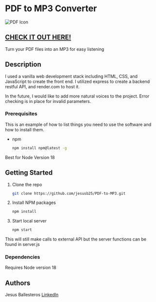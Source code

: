 # PDF to MP3 Converter
![PDF Icon](https://github.com/jesusb25/PDF-to-MP3/blob/main/assets/icons8-bookmark-64.png)


## [CHECK IT OUT HERE!](https://jesusb25.github.io/PDF-to-MP3/)

Turn your PDF files into an MP3 for easy listening

## Description

I used a vanilla web development stack including HTML, CSS, and JavaScript to create the front end. I utilized express to create a backend restful API, and render.com to host it.

In the future, I would like to add more natural voices to the project. Error checking is in place for invalid parameters.


### Prerequisites

This is an example of how to list things you need to use the software and how to install them.
* npm
  ```sh
  npm install npm@latest -g
  ```
Best for Node Version 18 

## Getting Started

1. Clone the repo
   ```sh
   git clone https://github.com/jesusb25/PDF-to-MP3.git
   ```
2. Install NPM packages
   ```sh
   npm install
   ```
3. Start local server
   ```sh
   npm start
   ```
This will still make calls to external API but the server functions can be found in server.js

### Dependencies

Requires Node version 18

## Authors

Jesus Ballesteros
[LinkedIn](https://www.linkedin.com/in/ballesterosjesus/)

